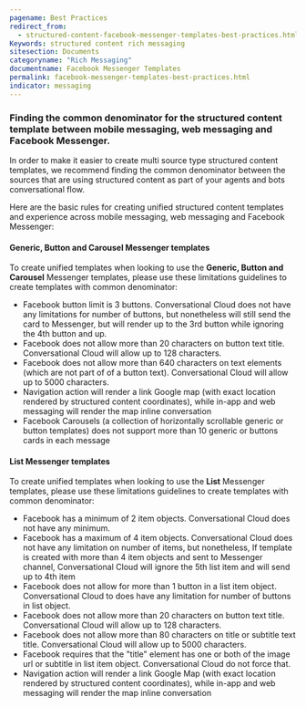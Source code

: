 ```yaml
---
pagename: Best Practices
redirect_from: 
  - structured-content-facebook-messenger-templates-best-practices.html
Keywords: structured content rich messaging
sitesection: Documents
categoryname: "Rich Messaging"
documentname: Facebook Messenger Templates
permalink: facebook-messenger-templates-best-practices.html
indicator: messaging
---
```


### Finding the common denominator for the structured content template between mobile messaging, web messaging and Facebook Messenger. 

In order to make it easier to create multi source type structured content templates, we recommend finding the common denominator between the sources that are using structured content as part of your agents and bots conversational flow. 

Here are the basic rules for creating unified structured content templates and experience across mobile messaging, web messaging and Facebook Messenger: 

#### Generic, Button and Carousel Messenger templates

To create unified templates when looking to use the **Generic, Button and Carousel** Messenger templates, please use these limitations guidelines to create templates with common denominator: 

* Facebook button limit is 3 buttons. Conversational Cloud does not have any limitations for number of buttons, but nonetheless will still send the card to Messenger, but will render up to the 3rd button while ignoring the 4th button and up. 
* Facebook does not allow more than 20 characters on button text title. Conversational Cloud will allow up to 128 characters.
* Facebook does not allow more than 640 characters on text elements (which are not part of of a button text). Conversational Cloud will allow up to 5000 characters.
* Navigation action will render a link Google map (with exact location rendered by structured content coordinates), while in-app and web messaging will render the map inline conversation
* Facebook Carousels (a collection of horizontally scrollable generic or button templates) does not support more than 10 generic or buttons cards in each message

#### List Messenger templates

To create unified templates when looking to use the **List** Messenger templates, please use these limitations guidelines to create templates with common denominator: 

* Facebook has a minimum of 2 item objects. Conversational Cloud does not have any minimum.
* Facebook has a maximum of 4 item objects. Conversational Cloud does not have any limitation on number of items, but nonetheless, If template is created with more than 4 item objects and sent to Messenger channel, Conversational Cloud will ignore the 5th list item and will send up to 4th item
* Facebook does not allow for more than 1 button in a list item object. Conversational Cloud to does have any limitation for number of buttons in list object.
* Facebook does not allow more than 20 characters on button text title.  Conversational Cloud will allow up to 128 characters.
* Facebook does not allow more than 80 characters on title or subtitle text title. Conversational Cloud will allow up to 5000 characters.
* Facebook requires that the "title" element has one or both of the image url or subtitle in list item object. Conversational Cloud do not force that. 
* Navigation action will render a link Google Map (with exact location rendered by structured content coordinates), while in-app and web messaging will render the map inline conversation 